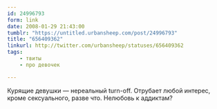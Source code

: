 ```yaml
---
id: 24996793
form: link
date: 2008-01-29 21:43:00
tumblr: "https://untitled.urbansheep.com/post/24996793"
title: "656409362"
linkurl: http://twitter.com/urbansheep/statuses/656409362
tags:
    - твиты
    - про девочек

---
```

<p>Курящие девушки — нереальный turn-off. Отрубает любой интерес, кроме сексуального, разве что. Нелюбовь к аддиктам?</p>
